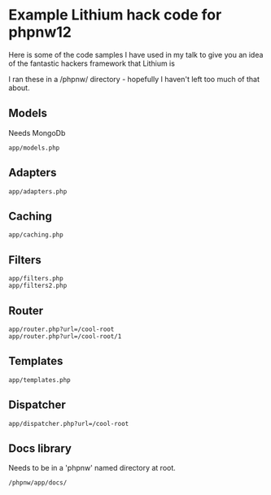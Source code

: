 # Example Lithium hack code for phpnw12 #

Here is some of the code samples I have used in my talk to give you an idea of the fantastic hackers framework that Lithium is

I ran these in a /phpnw/ directory - hopefully I haven't left too much of that about.

## Models ##

Needs MongoDb

	app/models.php

## Adapters ##

	app/adapters.php

## Caching ##

	app/caching.php
	
## Filters ##

	app/filters.php
	app/filters2.php

## Router ##

	app/router.php?url=/cool-root
	app/router.php?url=/cool-root/1

## Templates ##

	app/templates.php
	
## Dispatcher ##

	app/dispatcher.php?url=/cool-root
	
## Docs library ##

Needs to be in a 'phpnw' named directory at root.

	/phpnw/app/docs/